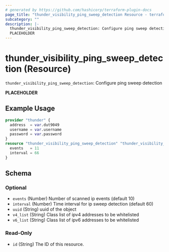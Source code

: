 ```yaml
---
# generated by https://github.com/hashicorp/terraform-plugin-docs
page_title: "thunder_visibility_ping_sweep_detection Resource - terraform-provider-thunder"
subcategory: ""
description: |-
  thunder_visibility_ping_sweep_detection: Configure ping sweep detection
  PLACEHOLDER
---
```


# thunder_visibility_ping_sweep_detection (Resource)

`thunder_visibility_ping_sweep_detection`: Configure ping sweep detection

__PLACEHOLDER__

## Example Usage

```terraform
provider "thunder" {
  address  = var.dut9049
  username = var.username
  password = var.password
}
resource "thunder_visibility_ping_sweep_detection" "thunder_visibility_ping_sweep_detection" {
  events   = 11
  interval = 66
}
```

<!-- schema generated by tfplugindocs -->
## Schema

### Optional

- `events` (Number) Number of scanned ip events (default 10)
- `interval` (Number) Time interval for ip sweep detection (default 60)
- `uuid` (String) uuid of the object
- `v4_list` (String) Class list of ipv4 addresses to be whitelisted
- `v6_list` (String) Class list of ipv6 addresses to be whitelisted

### Read-Only

- `id` (String) The ID of this resource.


